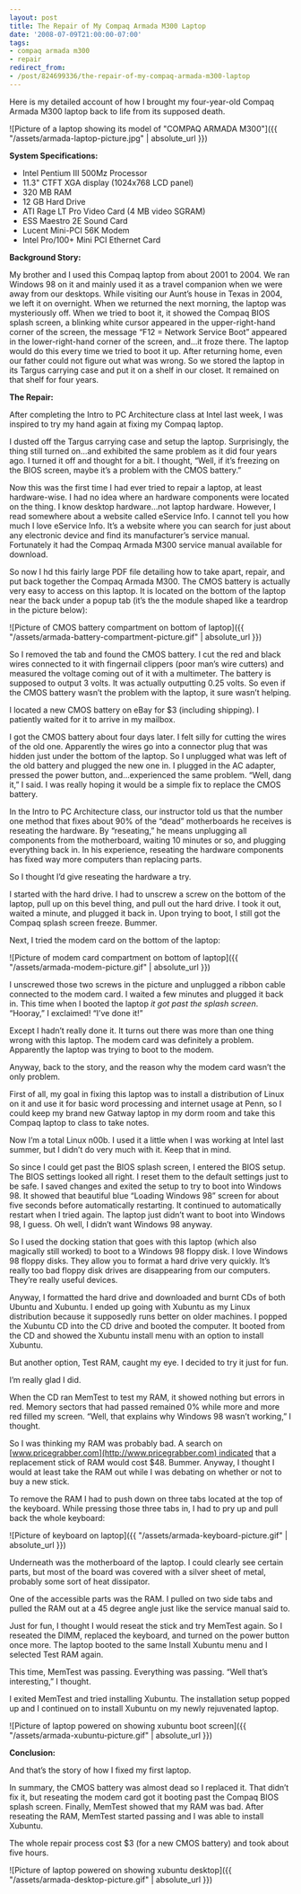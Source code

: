 ```yaml
---
layout: post
title: The Repair of My Compaq Armada M300 Laptop
date: '2008-07-09T21:00:00-07:00'
tags:
- compaq armada m300
- repair
redirect_from:
- /post/824699336/the-repair-of-my-compaq-armada-m300-laptop
---
```


Here is my detailed account of how I brought my four-year-old Compaq Armada M300 laptop back to life from its supposed death.

![Picture of a laptop showing its model of "COMPAQ ARMADA M300"]({{ "/assets/armada-laptop-picture.jpg" | absolute_url }})

**System Specifications:**

*   Intel Pentium III 500Mz Processor
*   11.3" CTFT XGA display (1024x768 LCD panel)
*   320 MB RAM
*   12 GB Hard Drive
*   ATI Rage LT Pro Video Card (4 MB video SGRAM)
*   ESS Maestro 2E Sound Card
*   Lucent Mini-PCI 56K Modem
*   Intel Pro/100+ Mini PCI Ethernet Card

**Background Story:**

My brother and I used this Compaq laptop from about 2001 to 2004. We ran Windows 98 on it and mainly used it as a travel companion when we were away from our desktops. While visiting our Aunt’s house in Texas in 2004, we left it on overnight. When we returned the next morning, the laptop was mysteriously off. When we tried to boot it, it showed the Compaq BIOS splash screen, a blinking white cursor appeared in the upper-right-hand corner of the screen, the message “F12 = Network Service Boot” appeared in the lower-right-hand corner of the screen, and…it froze there. The laptop would do this every time we tried to boot it up. After returning home, even our father could not figure out what was wrong. So we stored the laptop in its Targus carrying case and put it on a shelf in our closet. It remained on that shelf for four years.

**The Repair:**

After completing the Intro to PC Architecture class at Intel last week, I was inspired to try my hand again at fixing my Compaq laptop.

I dusted off the Targus carrying case and setup the laptop. Surprisingly, the thing still turned on…and exhibited the same problem as it did four years ago. I turned it off and thought for a bit. I thought, “Well, if it’s freezing on the BIOS screen, maybe it’s a problem with the CMOS battery.”

Now this was the first time I had ever tried to repair a laptop, at least hardware-wise. I had no idea where an hardware components were located on the thing. I know desktop hardware…not laptop hardware. However, I read somewhere about a website called eService Info. I cannot tell you how much I love eService Info. It’s a website where you can search for just about any electronic device and find its manufacturer’s service manual. Fortunately it had the Compaq Armada M300 service manual available for download.

So now I hd this fairly large PDF file detailing how to take apart, repair, and put back together the Compaq Armada M300. The CMOS battery is actually very easy to access on this laptop. It is located on the bottom of the laptop near the back under a popup tab (it’s the the module shaped like a teardrop in the picture below):

![Picture of CMOS battery compartment on bottom of laptop]({{ "/assets/armada-battery-compartment-picture.gif" | absolute_url }})

So I removed the tab and found the CMOS battery. I cut the red and black wires connected to it with fingernail clippers (poor man’s wire cutters) and measured the voltage coming out of it with a multimeter. The battery is supposed to output 3 volts. It was actually outputting 0.25 volts. So even if the CMOS battery wasn’t the problem with the laptop, it sure wasn’t helping.

I located a new CMOS battery on eBay for $3 (including shipping). I patiently waited for it to arrive in my mailbox.

I got the CMOS battery about four days later. I felt silly for cutting the wires of the old one. Apparently the wires go into a connector plug that was hidden just under the bottom of the laptop. So I unplugged what was left of the old battery and plugged the new one in. I plugged in the AC adapter, pressed the power button, and…experienced the same problem. “Well, dang it,” I said. I was really hoping it would be a simple fix to replace the CMOS battery.

In the Intro to PC Architecture class, our instructor told us that the number one method that fixes about 90% of the “dead” motherboards he receives is reseating the hardware. By “reseating,” he means unplugging all components from the motherboard, waiting 10 minutes or so, and plugging everything back in. In his experience, reseating the hardware components has fixed way more computers than replacing parts.

So I thought I’d give reseating the hardware a try.

I started with the hard drive. I had to unscrew a screw on the bottom of the laptop, pull up on this bevel thing, and pull out the hard drive. I took it out, waited a minute, and plugged it back in. Upon trying to boot, I still got the Compaq splash screen freeze. Bummer.

Next, I tried the modem card on the bottom of the laptop:

![Picture of modem card compartment on bottom of laptop]({{ "/assets/armada-modem-picture.gif" | absolute_url }})

I unscrewed those two screws in the picture and unplugged a ribbon cable connected to the modem card. I waited a few minutes and plugged it back in. This time when I booted the laptop _it got past the splash screen_. “Hooray,” I exclaimed! “I’ve done it!”

Except I hadn’t really done it. It turns out there was more than one thing wrong with this laptop. The modem card was definitely a problem. Apparently the laptop was trying to boot to the modem.

Anyway, back to the story, and the reason why the modem card wasn’t the only problem.

First of all, my goal in fixing this laptop was to install a distribution of Linux on it and use it for basic word processing and internet usage at Penn, so I could keep my brand new Gatway laptop in my dorm room and take this Compaq laptop to class to take notes.

Now I’m a total Linux n00b. I used it a little when I was working at Intel last summer, but I didn’t do very much with it. Keep that in mind.

So since I could get past the BIOS splash screen, I entered the BIOS setup. The BIOS settings looked all right. I reset them to the default settings just to be safe. I saved changes and exited the setup to try to boot into Windows 98. It showed that beautiful blue “Loading Windows 98” screen for about five seconds before automatically restarting. It continued to automatically restart when I tried again. The laptop just didn’t want to boot into Windows 98, I guess. Oh well, I didn’t want Windows 98 anyway.

So I used the docking station that goes with this laptop (which also magically still worked) to boot to a Windows 98 floppy disk. I love Windows 98 floppy disks. They allow you to format a hard drive very quickly. It’s really too bad floppy disk drives are disappearing from our computers. They’re really useful devices.

Anyway, I formatted the hard drive and downloaded and burnt CDs of both Ubuntu and Xubuntu. I ended up going with Xubuntu as my Linux distribution because it supposedly runs better on older machines. I popped the Xubuntu CD into the CD drive and booted the computer. It booted from the CD and showed the Xubuntu install menu with an option to install Xubuntu.

But another option, Test RAM, caught my eye. I decided to try it just for fun.

I’m really glad I did.

When the CD ran MemTest to test my RAM, it showed nothing but errors in red. Memory sectors that had passed remained 0% while more and more red filled my screen. “Well, that explains why Windows 98 wasn’t working,” I thought.

So I was thinking my RAM was probably bad. A search on [www.pricegrabber.com](http://www.pricegrabber.com) indicated that a replacement stick of RAM would cost $48. Bummer. Anyway, I thought I would at least take the RAM out while I was debating on whether or not to buy a new stick.

To remove the RAM I had to push down on three tabs located at the top of the keyboard. While pressing those three tabs in, I had to pry up and pull back the whole keyboard:

![Picture of keyboard on laptop]({{ "/assets/armada-keyboard-picture.gif" | absolute_url }})

Underneath was the motherboard of the laptop. I could clearly see certain parts, but most of the board was covered with a silver sheet of metal, probably some sort of heat dissipator.

One of the accessible parts was the RAM. I pulled on two side tabs and pulled the RAM out at a 45 degree angle just like the service manual said to.

Just for fun, I thought I would reseat the stick and try MemTest again. So I reseated the DIMM, replaced the keyboard, and turned on the power button once more. The laptop booted to the same Install Xubuntu menu and I selected Test RAM again.

This time, MemTest was passing. Everything was passing. “Well that’s interesting,” I thought.

I exited MemTest and tried installing Xubuntu. The installation setup popped up and I continued on to install Xubuntu on my newly rejuvenated laptop.

![Picture of laptop powered on showing xubuntu boot screen]({{ "/assets/armada-xubuntu-picture.gif" | absolute_url }})

**Conclusion:**

And that’s the story of how I fixed my first laptop.

In summary, the CMOS battery was almost dead so I replaced it. That didn’t fix it, but reseating the modem card got it booting past the Compaq BIOS splash screen. Finally, MemTest showed that my RAM was bad. After reseating the RAM, MemTest started passing and I was able to install Xubuntu.

The whole repair process cost $3 (for a new CMOS battery) and took about five hours.

![Picture of laptop powered on showing xubuntu desktop]({{ "/assets/armada-desktop-picture.gif" | absolute_url }})

